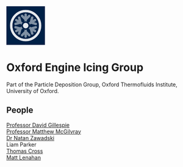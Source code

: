 <img src="./oxford-engine-icing-group.png" alt="Logo" width="20%">

# Oxford Engine Icing Group

Part of the Particle Deposition Group, Oxford Thermofluids Institute, University of Oxford.

## People

[Professor David Gillespie](https://www.linkedin.com/in/david-gillespie-75ba0215/)  
[Professor Matthew McGilvray](https://www.linkedin.com/in/matthew-mcgilvray-aa4586260/)  
[Dr Natan Zawadski](https://www.linkedin.com/in/natanzawadzki/)  
Liam Parker  
[Thomas Cross](https://www.linkedin.com/in/thomas-js-cross/)  
[Matt Lenahan](https://www.linkedin.com/in/mattlenahan/)  
